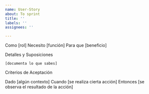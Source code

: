 ```yaml
---
name: User-Story
about: To sprint
title: ''
labels: ''
assignees: ''

---
```


Como [rol]
Necesito [función]
Para que [beneficio]

Detalles y Suposiciones

    [documenta lo que sabes]

Criterios de Aceptación

Dado [algún contexto]
Cuando [se realiza cierta acción]
Entonces [se observa el resultado de la acción]
